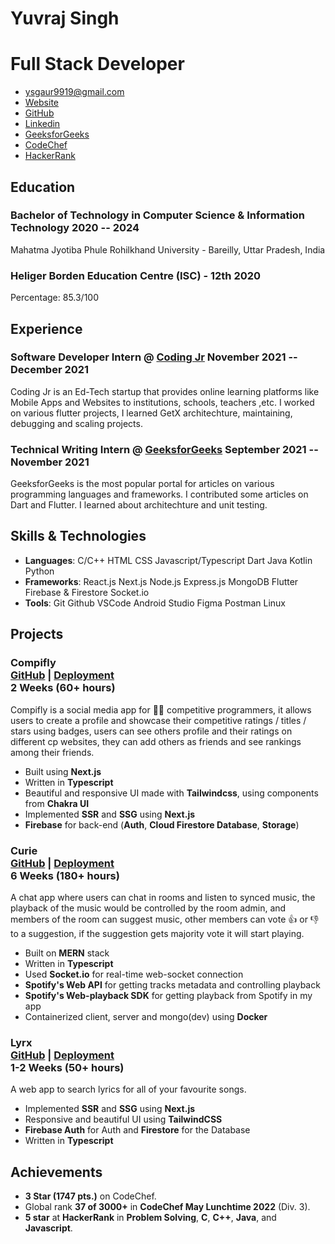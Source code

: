 # Yuvraj Singh

# <span class="title">Full Stack Developer<span>

- <ysgaur9919@gmail.com>
- [Website](https://curiousyuvi.github.io/)
- [GitHub](https://github.com/curiousyuvi)
- [Linkedin](https://www.linkedin.com/in/yuvraj-singh-b85ab71b9/)
- [GeeksforGeeks](https://auth.geeksforgeeks.org/user/curiousyuvi/articles)
- [CodeChef](https://codechef.com/users/curiousyuvi007)
- [HackerRank](https://www.hackerrank.com/curiousyuvi?hr_r=1)

## Education

### <span class="ed-heading">Bachelor of Technology in Computer Science & Information Technology </span > <span class="technologies">2020 -- 2024 </span>

Mahatma Jyotiba Phule Rohilkhand University - Bareilly, Uttar Pradesh, India

### <span class="ed-heading">Heliger Borden Education Centre (ISC) - 12th </span > <span class="technologies">2020</span>

Percentage: 85.3/100

## Experience

### <span>Software Developer Intern @ [Coding Jr](https://codingjr.in/) </span> <span class="technologies">November 2021 -- December 2021</span>

Coding Jr is an Ed-Tech startup that provides online learning platforms like Mobile Apps and Websites to institutions, schools, teachers ,etc. I worked on various flutter projects, I learned GetX architechture, maintaining, debugging and scaling projects.

### <span>Technical Writing Intern @ [GeeksforGeeks](https://www.geeksforgeeks.org/) </span> <span class="technologies">September 2021 -- November 2021</span>

GeeksforGeeks is the most popular portal for articles on various programming languages and frameworks. I contributed some articles on Dart and Flutter. I learned about architechture and unit testing.

## Skills & Technologies

- **Languages**: <span class='skill'>C/C++</span> <span class='skill'>HTML</span> <span class='skill'>CSS</span> <span class='skill'>Javascript/Typescript</span> <span class='skill'>Dart</span> <span class='skill'>Java</span> <span class='skill'>Kotlin</span> <span class='skill'>Python</span>
- **Frameworks**: <span class='skill'>React.js</span> <span class='skill'>Next.js</span> <span class='skill'>Node.js</span> <span class='skill'>Express.js</span> <span class='skill'>MongoDB</span> <span class='skill'>Flutter</span> <span class='skill'>Firebase & Firestore</span> <span class='skill'>Socket.io</span>
- **Tools**: <span class='skill'>Git</span> <span class='skill'>Github</span> <span class='skill'>VSCode</span> <span class='skill'>Android Studio</span> <span class='skill'>Figma</span> <span class='skill'>Postman</span> <span class='skill'>Linux</span>

## Projects

### <span class="project-heading">Compifly <div class="link">[GitHub](https://github.com/curiousyuvi/compifly) | [Deployment](https://compifly.vercel.app/)</div></span> <span class="technologies">2 Weeks (60+ hours)</span>

Compifly is a social media app for 🧑‍💻 competitive programmers, it allows users to create a profile and showcase their competitive ratings / titles / stars using badges, users can see others profile and their ratings on different cp websites, they can add others as friends and see rankings among their friends.

- Built using **Next.js**
- Written in **Typescript**
- Beautiful and responsive UI made with **Tailwindcss**, using components from **Chakra UI**
- Implemented **SSR** and **SSG** using **Next.js**
- **Firebase** for back-end (**Auth**, **Cloud Firestore Database**, **Storage**)

### <span class="project-heading">Curie <div class="link">[GitHub](https://github.com/curiousyuvi/curie) | [Deployment](https://curie-beta.herokuapp.com/)</div></span> <span class="technologies">6 Weeks (180+ hours)</span>

A chat app where users can chat in rooms and listen to synced music, the playback of the music would be controlled by the room admin, and members of the room can suggest music, other members can vote 👍️ or 👎️ to a suggestion, if the suggestion gets majority vote it will start playing.

- Built on **MERN** stack
- Written in **Typescript**
- Used **Socket.io** for real-time web-socket connection
- **Spotify's Web API** for getting tracks metadata and controlling playback
- **Spotify's Web-playback SDK** for getting playback from Spotify in my app
- Containerized client, server and mongo(dev) using **Docker**

### <span class="project-heading">Lyrx<div class="link">[GitHub](https://github.com/curiousyuvi/lyrx) | [Deployment](https://lyrx.vercel.app/)</div></span> <span class="technologies">1-2 Weeks (50+ hours)</span>

A web app to search lyrics for all of your favourite songs.

- Implemented **SSR** and **SSG** using **Next.js**
- Responsive and beautiful UI using **TailwindCSS**
- **Firebase Auth** for Auth and **Firestore** for the Database
- Written in **Typescript**

## Achievements

- **3 Star (1747 pts.)** on CodeChef.
- Global rank **37 of 3000+** in **CodeChef May Lunchtime 2022** (Div. 3).
- **5 star** at **HackerRank** in **Problem Solving**, **C**, **C++**, **Java**, and **Javascript**.
